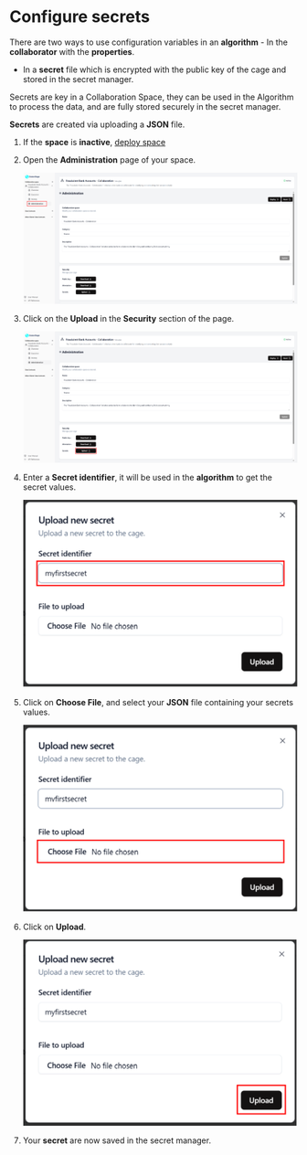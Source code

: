 # Configure secrets

There are two ways to use configuration variables in an **algorithm** - In the **collaborator** with the **properties**.

- In a **secret** file which is encrypted with the public key of the cage and stored in the secret manager.

Secrets are key in a Collaboration Space, they can be used in the Algorithm to process the data, and are fully stored securely in the secret manager.

**Secrets** are created via uploading a **JSON** file.

1. If the **space** is **inactive**, [deploy space](/docs/user-manual/collaboration-space-owner/deploy-cage)

2. Open the **Administration** page of your space.

   ![screenshot of administration](img/40_administration_menu.png)

3. Click on the **Upload** in the **Security** section of the page.

   ![screenshot of administration](img/40_administration.png)

4. Enter a **Secret identifier**, it will be used in the **algorithm** to get the secret values.

   ![screenshot of administration](img/upload_secret_enter_id.png)

5. Click on **Choose File**, and select your **JSON** file containing your secrets values.

   ![screenshot of administration](img/upload_secret_select_file.png)

6. Click on **Upload**.

   ![screenshot of administration](img/file_selected_add_secret.png)

7. Your **secret** are now saved in the secret manager.
